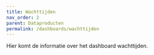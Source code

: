 ```yaml
---
title: Wachttijden
nav_order: 2
parent: Dataproducten
permalink: /dashboards/wachttijden
---
```

Hier komt de informatie over het dashboard wachttijden. 
